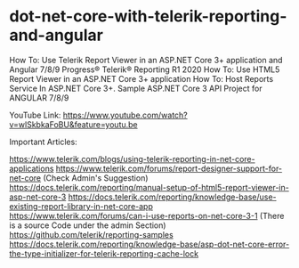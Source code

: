 # dot-net-core-with-telerik-reporting-and-angular
How To: Use Telerik Report Viewer in an ASP.NET Core 3+ application and Angular 7/8/9
Progress® Telerik® Reporting R1 2020
How To: Use HTML5 Report Viewer in an ASP.NET Core 3+ application
How To: Host Reports Service In ASP.NET Core 3+.
Sample ASP.NET Core 3 API Project for ANGULAR 7/8/9

YouTube Link: https://www.youtube.com/watch?v=wlSkbkaFoBU&feature=youtu.be

Important Articles:

https://www.telerik.com/blogs/using-telerik-reporting-in-net-core-applications
https://www.telerik.com/forums/report-designer-support-for-net-core (Check Admin's Suggestion)
https://docs.telerik.com/reporting/manual-setup-of-html5-report-viewer-in-asp-net-core-3
https://docs.telerik.com/reporting/knowledge-base/use-existing-report-library-in-net-core-app
https://www.telerik.com/forums/can-i-use-reports-on-net-core-3-1 (There is a source Code under the admin Section)
https://github.com/telerik/reporting-samples
https://docs.telerik.com/reporting/knowledge-base/asp-dot-net-core-error-the-type-initializer-for-telerik-reporting-cache-lock
